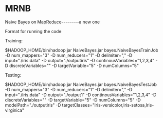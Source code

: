 MRNB
====

Naive Bayes on MapReduce---------a new one

Format for running the code

Training:

$HADOOP_HOME/bin/hadoop jar NaiveBayes.jar bayes.NaiveBayesTrainJob -D num_mappers="3" -D num_reducers="1" -D delimiter="," -D input="./iris.data" -D output="./outputiris" -D continousVariables="1,2,3,4" -D discreteVariables="" -D targetVariable="5" -D numColumns="5"

Testing:

$HADOOP_HOME/bin/hadoop jar NaiveBayes.jar bayes.NaiveBayesTestJob -D num_mappers="3" -D num_reducers="1" -D delimiter="," -D input="./iris.data" -D output="./output1" -D continousVariables="1,2,3,4" -D discreteVariables="" -D targetVariable="5" -D numColumns="5" -D modelPath="./outputiris" -D targetClasses="Iris-versicolor,Iris-setosa,Iris-virginica"

